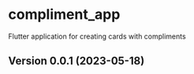 # compliment_app

Flutter application for creating cards with compliments

## Version 0.0.1 (2023-05-18)
 
